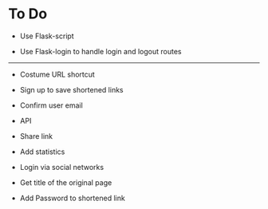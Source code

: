 # To Do

- Use Flask-script

- Use Flask-login to handle login and logout routes

-----------------------------------------

- Costume URL shortcut

- Sign up to save shortened links

- Confirm user email

- API

- Share link

- Add statistics 

- Login via social networks

- Get title of the original page

- Add Password to shortened link
